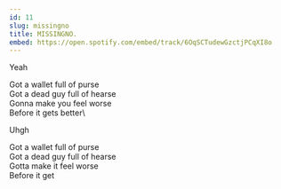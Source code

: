 ```yaml
---
id: 11
slug: missingno
title: MISSINGNO.
embed: https://open.spotify.com/embed/track/6OqSCTudewGzctjPCqXI8o
---
```


Yeah

Got a wallet full of purse\
Got a dead guy full of hearse\
Gonna make you feel worse\
Before it gets better\

Uhgh

Got a wallet full of purse\
Got a dead guy full of hearse\
Gotta make it feel worse\
Before it get
